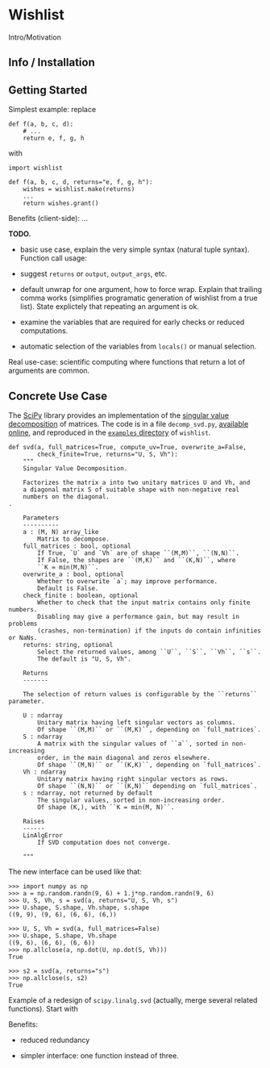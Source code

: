 
Wishlist
================================================================================

Intro/Motivation


Info / Installation
--------------------------------------------------------------------------------

Getting Started
--------------------------------------------------------------------------------

Simplest example: replace

  
    def f(a, b, c, d):
        # ...
        return e, f, g, h

with

    import wishlist

    def f(a, b, c, d, returns="e, f, g, h"):
        wishes = wishlist.make(returns)
        ...
        return wishes.grant()


Benefits (client-side): ...


**TODO.**

  - basic use case, explain the very simple syntax (natural tuple syntax).
    Function call usage:

  - suggest `returns` or `output`, `output_args`, etc.

  - default unwrap for one argument, how to force wrap. Explain that trailing
    comma works (simplifies programatic generation of wishlist from a true 
    list). State explictely that repeating an argument is ok.

  - examine the variables that are required for early checks or 
    reduced computations.

  - automatic selection of the variables from `locals()` or
    manual selection.


Real use-case: scientific computing where functions that return a lot of
arguments are common.

Concrete Use Case
--------------------------------------------------------------------------------

The [SciPy](http://www.scipy.org/) library provides an implementation of 
the [singular value decomposition][svd] of matrices. The code is in a file
`decomp_svd.py`, [available online](https://github.com/scipy/scipy/blob/master/scipy/linalg/decomp_svd.py), and reproduced in the [`examples` directory][examples] of `wishlist`.

[svd]: http://en.wikipedia.org/wiki/Singular_value_decomposition
[examples]: https://github.com/boisgera/wishlist/tree/master/examples



    def svd(a, full_matrices=True, compute_uv=True, overwrite_a=False,
            check_finite=True, returns="U, S, Vh"):
        """
        Singular Value Decomposition.

        Factorizes the matrix a into two unitary matrices U and Vh, and
        a diagonal matrix S of suitable shape with non-negative real 
        numbers on the diagonal.
    .

        Parameters
        ----------
        a : (M, N) array_like
            Matrix to decompose.
        full_matrices : bool, optional
            If True, `U` and `Vh` are of shape ``(M,M)``, ``(N,N)``.
            If False, the shapes are ``(M,K)`` and ``(K,N)``, where
            ``K = min(M,N)``.
        overwrite_a : bool, optional
            Whether to overwrite `a`; may improve performance.
            Default is False.
        check_finite : boolean, optional
            Whether to check that the input matrix contains only finite numbers.
            Disabling may give a performance gain, but may result in problems
            (crashes, non-termination) if the inputs do contain infinities or NaNs.
        returns: string, optional
            Select the returned values, among ``U``, ``S``, ``Vh``, ``s``.
            The default is "U, S, Vh".
            
        Returns
        -------

        The selection of return values is configurable by the ``returns`` parameter.

        U : ndarray
            Unitary matrix having left singular vectors as columns.
            Of shape ``(M,M)`` or ``(M,K)``, depending on `full_matrices`.
        S : ndarray
            A matrix with the singular values of ``a``, sorted in non-increasing
            order, in the main diagonal and zeros elsewhere.
            Of shape ``(M,N)`` or ``(K,K)``, depending on `full_matrices`.
        Vh : ndarray
            Unitary matrix having right singular vectors as rows.
            Of shape ``(N,N)`` or ``(K,N)`` depending on `full_matrices`.
        s : ndarray, not returned by default
            The singular values, sorted in non-increasing order.
            Of shape (K,), with ``K = min(M, N)``.

        Raises
        ------
        LinAlgError
            If SVD computation does not converge.

        """

The new interface can be used like that:

    >>> import numpy as np
    >>> a = np.random.randn(9, 6) + 1.j*np.random.randn(9, 6)
    >>> U, S, Vh, s = svd(a, returns="U, S, Vh, s")
    >>> U.shape, S.shape, Vh.shape, s.shape
    ((9, 9), (9, 6), (6, 6), (6,))

    >>> U, S, Vh = svd(a, full_matrices=False)
    >>> U.shape, S.shape, Vh.shape
    ((9, 6), (6, 6), (6, 6))
    >>> np.allclose(a, np.dot(U, np.dot(S, Vh)))
    True

    >>> s2 = svd(a, returns="s")
    >>> np.allclose(s, s2)
    True




Example of a redesign of `scipy.linalg.svd` (actually, merge several
related functions). Start with 

Benefits:


  - reduced redundancy

  - simpler interface: one function instead of three.




